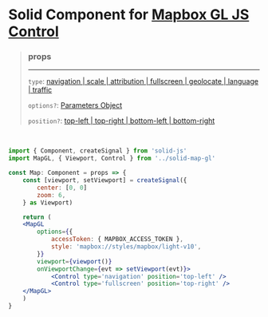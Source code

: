 # Solid Component for [Mapbox GL JS Control](https://docs.mapbox.com/mapbox-gl-js/api/markers/)

> ### props
>
> ---
>
> `type`: [navigation | scale | attribution | fullscreen | geolocate | language | traffic]()
>
> `options?`: [Parameters Object](https://docs.mapbox.com/mapbox-gl-js/api/markers/)
>
> `position?`: [top-left | top-right | bottom-left | bottom-right]()

<br>

```jsx
import { Component, createSignal } from 'solid-js'
import MapGL, { Viewport, Control } from '../solid-map-gl'

const Map: Component = props => {
    const [viewport, setViewport] = createSignal({
        center: [0, 0]
        zoom: 6,
    } as Viewport)

    return (
    <MapGL
        options={{
            accessToken: { MAPBOX_ACCESS_TOKEN },
            style: 'mapbox://styles/mapbox/light-v10',
        }}
        viewport={viewport()}
        onViewportChange={evt => setViewport(evt)}>
            <Control type='navigation' position='top-left' />
            <Control type='fullscreen' position='top-right' />
    </MapGL>
    )
}
```
